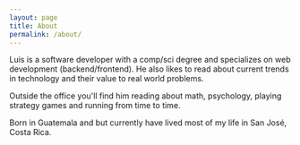 ```yaml
---
layout: page
title: About
permalink: /about/
---
```


Luis is a software developer with a comp/sci degree and specializes on web development (backend/frontend). He also likes to read about current trends in technology and their value to real world problems.

Outside the office you'll find him reading about math, psychology, playing strategy games and running from time to time.

Born in Guatemala and but currently have lived most of my life in San José, Costa Rica.
